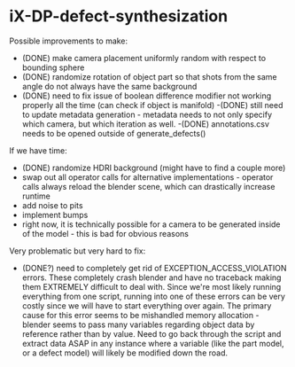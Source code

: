 # iX-DP-defect-synthesization

Possible improvements to make:
- (DONE) make camera placement uniformly random with respect to bounding sphere
- (DONE) randomize rotation of object part so that shots from the same angle do not always have the same background
- (DONE) need to fix issue of boolean difference modifier not working properly all the time (can check if object is manifold)
        -(DONE) still need to update metadata generation - metadata needs to not only specify which camera, but which iteration as well.
        -(DONE) annotations.csv needs to be opened outside of generate_defects()



If we have time:
- (DONE) randomize HDRI background (might have to find a couple more)
- swap out all operator calls for alternative implementations - operator calls always reload the blender scene, which can drastically increase runtime
- add noise to pits
- implement bumps
- right now, it is technically possible for a camera to be generated inside of the model - this is bad for obvious reasons


Very problematic but very hard to fix:
- (DONE?) need to completely get rid of EXCEPTION_ACCESS_VIOLATION errors. These completely crash blender and have no traceback making them EXTREMELY difficult to deal with. Since we're most likely running everything from one script, running into one of these errors can be very costly since we will have to start everything over again. The primary cause for this error seems to be mishandled memory allocation - blender seems to pass many variables regarding object data by reference rather than by value. Need to go back through the script and extract data ASAP in any instance where a variable (like the part model, or a defect model) will likely be modified down the road.